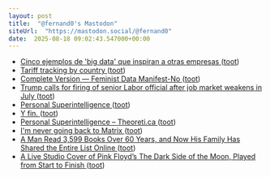 ```yaml
---
layout: post
title:  "@fernand0's Mastodon"
siteUrl:  "https://mastodon.social/@fernand0"
date:  2025-08-18 09:02:43.547000+00:00
---
```

*  [Cinco ejemplos de 'big data' que inspiran a otras empresas ](https://www.bbva.com/es/innovacion/ejemplos-reales-uso-big-data) ([toot](https://mastodon.social/@fernand0/115048956791474140))
*  [Tariff tracking by country ](https://flowingdata.com/2025/08/01/tariff-tracking-by-country) ([toot](https://mastodon.social/@fernand0/115048894969345155))
*  [Complete Version — Feminist Data Manifest-No ](https://www.manifestno.com/hom) ([toot](https://mastodon.social/@fernand0/115047146286542742))
*  [Trump calls for firing of senior Labor official after job market weakens in July  ](https://www.npr.org/2025/08/01/nx-s1-5488807/jobs-employment-labor-trump-tariffs) ([toot](https://mastodon.social/@fernand0/115045310467494385))
*  [Personal Superintelligence ](https://www.meta.com/superintelligence) ([toot](https://mastodon.social/@fernand0/115045085049551205))
*  [Y fin. ](https://avecesunafoto.wordpress.com/2025/08/17/y-fin) ([toot](https://mastodon.social/@fernand0/115045011532819033))
*  [Personal Superintelligence – Theoreti.ca ](https://theoreti.ca/?p=871) ([toot](https://mastodon.social/@fernand0/115044870691864789))
*  [I'm never going back to Matrix ](https://shkspr.mobi/blog/2025/07/im-never-going-back-to-matrix) ([toot](https://mastodon.social/@fernand0/115044668531674335))
*  [A Man Read 3,599 Books Over 60 Years, and Now His Family Has Shared the Entire List Online ](https://www.openculture.com/2025/08/a-man-read-3599-books-over-60-years-and-now-his-family-has-shared-the-entire-list-online.htm) ([toot](https://mastodon.social/@fernand0/115043917982469834))
*  [A Live Studio Cover of Pink Floyd’s The Dark Side of the Moon, Played from Start to Finish ](https://www.openculture.com/2025/08/a-live-studio-cover-of-the-dark-side-of-the-moon.htm) ([toot](https://mastodon.social/@fernand0/115043600548552870))
